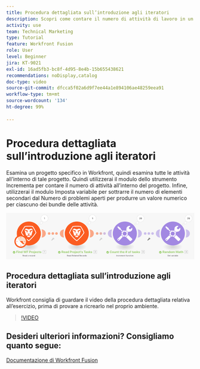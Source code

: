 ```yaml
---
title: Procedura dettagliata sull’introduzione agli iteratori
description: Scopri come contare il numero di attività di lavoro in un progetto, quindi calcolare un valore per ciascuno dei pacchetti delle attività, il tutto in [!DNL Adobe Workfront Fusion].
activity: use
team: Technical Marketing
type: Tutorial
feature: Workfront Fusion
role: User
level: Beginner
jira: KT-9021
exl-id: 16ad5fb3-bc8f-4d95-8e4b-15b655438621
recommendations: noDisplay,catalog
doc-type: video
source-git-commit: dfcca5f02a6d9f7ee44a1e894106ae48259eea91
workflow-type: tm+mt
source-wordcount: '134'
ht-degree: 99%

---
```


# Procedura dettagliata sull’introduzione agli iteratori

Esamina un progetto specifico in Workfront, quindi esamina tutte le attività all’interno di tale progetto. Quindi utilizzerai il modulo dello strumento Incrementa per contare il numero di attività all’interno del progetto. Infine, utilizzerai il modulo Imposta variabile per sottrarre il numero di elementi secondari dal Numero di problemi aperti per produrre un valore numerico per ciascuno dei bundle delle attività.

![Immagine dello scenario Fusion](assets/iteration-and-aggregation-1.png)

## Procedura dettagliata sull’introduzione agli iteratori

Workfront consiglia di guardare il video della procedura dettagliata relativa all’esercizio, prima di provare a ricrearlo nel proprio ambiente.

>[!VIDEO](https://video.tv.adobe.com/v/335278/?quality=12&learn=on&enablevpops)



## Desideri ulteriori informazioni? Consigliamo quanto segue:

[Documentazione di Workfront Fusion](https://experienceleague.adobe.com/it/docs/workfront-fusion/using/get-started-with-fusion/understand-workfront-fusion/workfront-fusion-overview)
